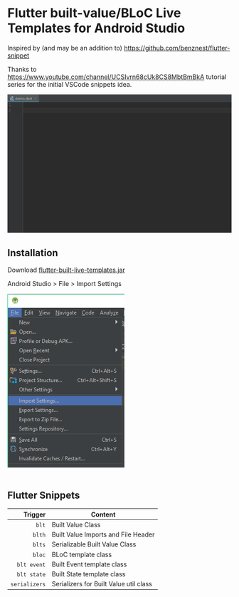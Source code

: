 # Flutter built-value/BLoC Live Templates for Android Studio

Inspired by (and may be an addition to) https://github.com/benznest/flutter-snippet

Thanks to https://www.youtube.com/channel/UCSIvrn68cUk8CS8MbtBmBkA tutorial series for the initial VSCode snippets idea.

![create Flutter Widget](images/2.gif)

## Installation
Download [flutter-built-live-templates.jar](https://github.com/kkaun/flutter_AS_live_templates/raw/master/flutter-built-live-templates.jar)

Android Studio > File > Import Settings<br />

![Import setting](images/1.png)<br /><br />

## Flutter Snippets

| Trigger                             | Content |
| -------:                            | ------- |
| `blt`                               | Built Value Class |
| `blth`                              | Built Value Imports and File Header |
| `blts`                              | Serializable Built Value Class |
| `bloc`                              | BLoC template class |
| `blt event`                         | Built Event template class |
| `blt state`                         | Built State template class |
| `serializers`                       | Serializers for Built Value util class |
